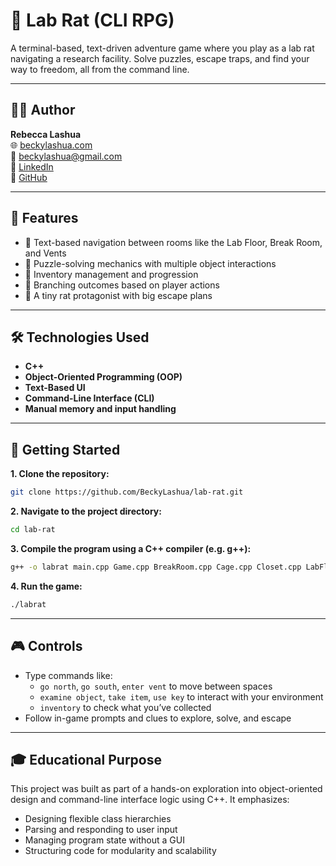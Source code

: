 # 🧪 Lab Rat (CLI RPG)

A terminal-based, text-driven adventure game where you play as a lab rat navigating a research facility. Solve puzzles, escape traps, and find your way to freedom, all from the command line.

---

## 👩‍💻 Author

**Rebecca Lashua**  
🌐 [beckylashua.com](https://beckylashua.com)  
📧 [beckylashua@gmail.com](mailto:beckylashua@gmail.com)     
🔗 [LinkedIn](https://www.linkedin.com/in/rebecca-lashua-a75096231/)  
🐙 [GitHub](https://github.com/BeckyLashua)

---

## 🧩 Features

- 🧭 Text-based navigation between rooms like the Lab Floor, Break Room, and Vents
- 🧠 Puzzle-solving mechanics with multiple object interactions
- 🧳 Inventory management and progression
- 🔄 Branching outcomes based on player actions
- 🐀 A tiny rat protagonist with big escape plans

---


## 🛠️ Technologies Used

- **C++**
- **Object-Oriented Programming (OOP)**
- **Text-Based UI**
- **Command-Line Interface (CLI)**
- **Manual memory and input handling**

---

## 🚀 Getting Started

**1. Clone the repository:**
   ```bash
   git clone https://github.com/BeckyLashua/lab-rat.git
   ```
**2. Navigate to the project directory:**
  ```bash
  cd lab-rat
  ```
**3. Compile the program using a C++ compiler (e.g. g++):**
  ```bash
  g++ -o labrat main.cpp Game.cpp BreakRoom.cpp Cage.cpp Closet.cpp LabFloor.cpp Office.cpp Outside.cpp Space.cpp Vent.cpp utility.cpp
  ```
**4. Run the game:**
  ```bash
  ./labrat
```

---

## 🎮 Controls

- Type commands like:
  - `go north`, `go south`, `enter vent` to move between spaces
  - `examine object`, `take item`, `use key` to interact with your environment
  - `inventory` to check what you’ve collected
- Follow in-game prompts and clues to explore, solve, and escape

---

## 🎓 Educational Purpose

This project was built as part of a hands-on exploration into object-oriented design and command-line interface logic using C++. It emphasizes:

- Designing flexible class hierarchies
- Parsing and responding to user input
- Managing program state without a GUI
- Structuring code for modularity and scalability

